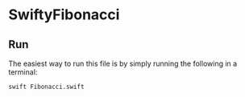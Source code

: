 # SwiftyFibonacci

## Run
The easiest way to run this file is by simply running the following in a terminal:
```bash
swift Fibonacci.swift
```

